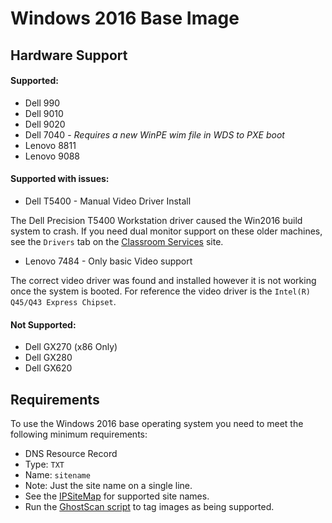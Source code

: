 # Windows 2016 Base Image

## Hardware Support

#### Supported:

*   Dell 990
*   Dell 9010
*   Dell 9020
*   Dell 7040 - _Requires a new WinPE wim file in WDS to PXE boot_
*   Lenovo 8811
*   Lenovo 9088

#### Supported with issues:

*   Dell T5400 - Manual Video Driver Install

The Dell Precision T5400 Workstation driver caused the Win2016 build system to crash. If you need dual monitor support on these older machines, see the `Drivers` tab on the [Classroom Services](https://ddlstraining.github.io/ClassroomServices/) site.

*   Lenovo 7484 - Only basic Video support

The correct video driver was found and installed however it is not working once the system is booted. For reference the video driver is the `Intel(R) Q45/Q43 Express Chipset`.

#### Not Supported:

*   Dell GX270 (x86 Only)
*   Dell GX280
*   Dell GX620

## Requirements

To use the Windows 2016 base operating system you need to meet the following minimum requirements:

*   DNS Resource Record
   *   Type: `TXT`
   *   Name: `sitename`
   *   Note: Just the site name on a single line.
   *   See the [IPSiteMap](https://github.com/DDLSTraining/ClassroomServices/blob/master/IPSiteMap.json) for supported site names.
*   Run the [GhostScan script](https://github.com/DDLSTraining/ClassroomServices/blob/master/Scripts/GhostScan/README.md) to tag images as being supported.
